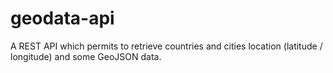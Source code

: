 geodata-api
===========

A REST API which permits to retrieve countries and cities location (latitude / longitude) and some GeoJSON data. 
